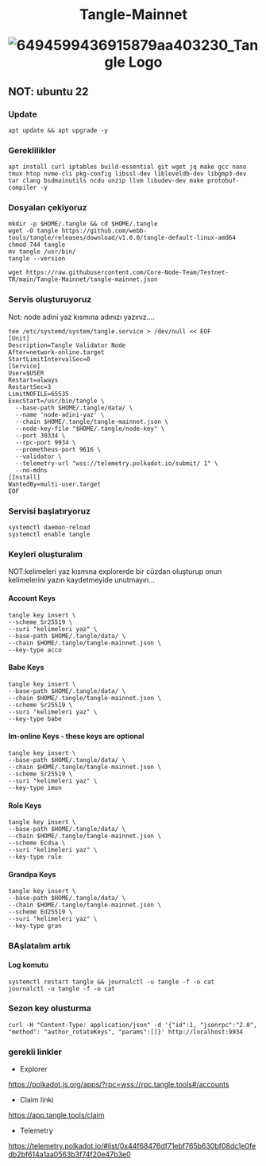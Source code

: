 <h1 align="center"> Tangle-Mainnet

![6494599436915879aa403230_Tangle Logo](https://github.com/Core-Node-Team/Testnet-TR/assets/91562185/5ca31aae-4def-4d8f-8384-bed84448a08b)


</h1>

## NOT: ubuntu 22
### Update
```
apt update && apt upgrade -y
```
### Gereklilikler
```
apt install curl iptables build-essential git wget jq make gcc nano tmux htop nvme-cli pkg-config libssl-dev libleveldb-dev libgmp3-dev tar clang bsdmainutils ncdu unzip llvm libudev-dev make protobuf-compiler -y
```
### Dosyaları çekiyoruz
```
mkdir -p $HOME/.tangle && cd $HOME/.tangle
wget -O tangle https://github.com/webb-tools/tangle/releases/download/v1.0.0/tangle-default-linux-amd64
chmod 744 tangle
mv tangle /usr/bin/
tangle --version
```
```
wget https://raw.githubusercontent.com/Core-Node-Team/Testnet-TR/main/Tangle-Mainnet/tangle-mainnet.json
```
### Servis oluşturuyoruz
Not: node adini yaz kısmına adınızı yazınız....
```
tee /etc/systemd/system/tangle.service > /dev/null << EOF
[Unit]
Description=Tangle Validator Node
After=network-online.target
StartLimitIntervalSec=0
[Service]
User=$USER
Restart=always
RestartSec=3
LimitNOFILE=65535
ExecStart=/usr/bin/tangle \
  --base-path $HOME/.tangle/data/ \
  --name 'node-adini-yaz' \
  --chain $HOME/.tangle/tangle-mainnet.json \
  --node-key-file "$HOME/.tangle/node-key" \
  --port 30334 \
  --rpc-port 9934 \
  --prometheus-port 9616 \
  --validator \
  --telemetry-url "wss://telemetry.polkadot.io/submit/ 1" \
  --no-mdns
[Install]
WantedBy=multi-user.target
EOF
```
### Servisi başlatıryoruz
```
systemctl daemon-reload
systemctl enable tangle
```


### Keyleri oluşturalım
NOT:kelimeleri yaz   kısmına explorerde bir cüzdan oluşturup onun kelimelerini yazın kaydetmeyide unutmayın...
#### Account Keys
```
tangle key insert \
--scheme Sr25519 \
--suri "kelimeleri yaz" \
--base-path $HOME/.tangle/data/ \
--chain $HOME/.tangle/tangle-mainnet.json \
--key-type acco
```
#### Babe Keys
```
tangle key insert \
--base-path $HOME/.tangle/data/ \
--chain $HOME/.tangle/tangle-mainnet.json \
--scheme Sr25519 \
--suri "kelimeleri yaz" \
--key-type babe
```
#### Im-online Keys - these keys are optional
```
tangle key insert \
--base-path $HOME/.tangle/data/ \
--chain $HOME/.tangle/tangle-mainnet.json \
--scheme Sr25519 \
--suri "kelimeleri yaz" \
--key-type imon
```
#### Role Keys
```
tangle key insert \
--base-path $HOME/.tangle/data/ \
--chain $HOME/.tangle/tangle-mainnet.json \
--scheme Ecdsa \
--suri "kelimeleri yaz" \
--key-type role
```
#### Grandpa Keys

 ```
tangle key insert \
--base-path $HOME/.tangle/data/ \
--chain $HOME/.tangle/tangle-mainnet.json \
--scheme Ed25519 \
--suri "kelimeleri yaz" \
--key-type gran
```

### BAşlatalım artık

#### Log komutu
```
systemctl restart tangle && journalctl -u tangle -f -o cat
journalctl -u tangle -f -o cat
```
### Sezon key olusturma
```
curl -H "Content-Type: application/json" -d '{"id":1, "jsonrpc":"2.0", "method": "author_rotateKeys", "params":[]}' http://localhost:9934
```
### gerekli linkler
- Explorer

https://polkadot.js.org/apps/?rpc=wss://rpc.tangle.tools#/accounts

- Claim linki

https://app.tangle.tools/claim

- Telemetry

https://telemetry.polkadot.io/#list/0x44f68476df71ebf765b630bf08dc1e0fedb2bf614a1aa0563b3f74f20e47b3e0

